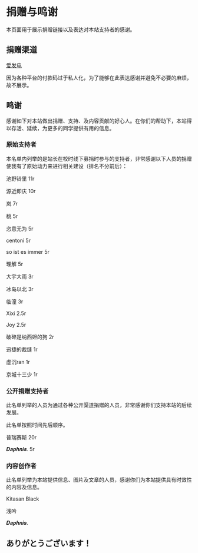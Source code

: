 # 捐赠与鸣谢

本页面用于展示捐赠链接以及表达对本站支持者的感谢。

## 捐赠渠道

[爱发电](https://ifdian.net/a/yyhsofficial)

因为各种平台的付款码过于私人化，为了能够在此表达感谢并避免不必要的麻烦，故不展示。

## 鸣谢

感谢如下对本站做出捐赠、支持、及内容贡献的好心人。在你们的帮助下，本站得以存活、延续，为更多的同学提供有用的信息。

### 原始支持者

本名单内列举的是站长在校时线下募捐时参与的支持者，非常感谢以下人员的捐赠使我有了原始动力来进行相关建设（排名不分前后）：

池野铃里 11r

源近即庆 10r

岚 7r

桃 5r

恣意无为 5r

centoni 5r

so ist es immer 5r

理解 5r

大宇大雨 3r

冰岛以北 3r

临潼 3r

Xixi 2.5r

Joy 2.5r

破碎是纳西妲的狗 2r

迅捷的裁缝 1r

虚沉ran 1r

京城十三少 1r


### 公开捐赠支持者
此名单列举的人员为通过各种公开渠道捐赠的人员，非常感谢你们支持本站的后续发展。

此名单按照时间先后顺序。

普瑞赛斯 20r

𝑫𝒂𝒑𝒉𝒏𝒊𝒔. 5r

### 内容创作者
此名单列举为本站提供信息、图片及文章的人员，感谢你们为本站提供具有时效性的内容及信息。

Kitasan Black

浅吟

𝑫𝒂𝒑𝒉𝒏𝒊𝒔.


## ありがとうございます！

